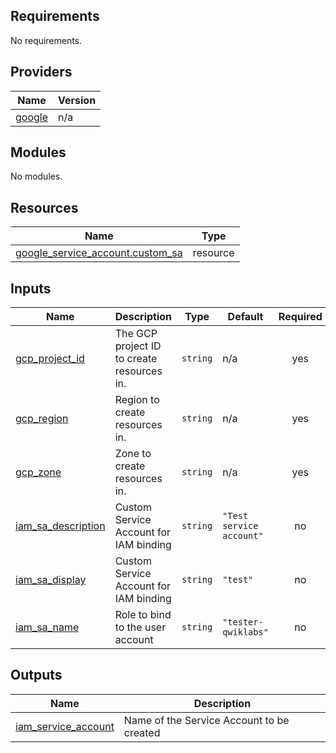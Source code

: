 ## Requirements

No requirements.

## Providers

| Name | Version |
|------|---------|
| <a name="provider_google"></a> [google](#provider\_google) | n/a |

## Modules

No modules.

## Resources

| Name | Type |
|------|------|
| [google_service_account.custom_sa](https://registry.terraform.io/providers/hashicorp/google/latest/docs/resources/service_account) | resource |

## Inputs

| Name | Description | Type | Default | Required |
|------|-------------|------|---------|:--------:|
| <a name="input_gcp_project_id"></a> [gcp\_project\_id](#input\_gcp\_project\_id) | The GCP project ID to create resources in. | `string` | n/a | yes |
| <a name="input_gcp_region"></a> [gcp\_region](#input\_gcp\_region) | Region to create resources in. | `string` | n/a | yes |
| <a name="input_gcp_zone"></a> [gcp\_zone](#input\_gcp\_zone) | Zone to create resources in. | `string` | n/a | yes |
| <a name="input_iam_sa_description"></a> [iam\_sa\_description](#input\_iam\_sa\_description) | Custom Service Account for IAM binding | `string` | `"Test service account"` | no |
| <a name="input_iam_sa_display"></a> [iam\_sa\_display](#input\_iam\_sa\_display) | Custom Service Account for IAM binding | `string` | `"test"` | no |
| <a name="input_iam_sa_name"></a> [iam\_sa\_name](#input\_iam\_sa\_name) | Role to bind to the user account | `string` | `"tester-qwiklabs"` | no |

## Outputs

| Name | Description |
|------|-------------|
| <a name="output_iam_service_account"></a> [iam\_service\_account](#output\_iam\_service\_account) | Name of the Service Account to be created |
